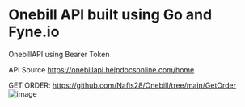 # Onebill API built using Go and Fyne.io

OnebillAPI using Bearer Token

API Source 
https://onebillapi.helpdocsonline.com/home


GET ORDER: https://github.com/Nafis28/Onebill/tree/main/GetOrder
![image](https://user-images.githubusercontent.com/30291815/201820226-ce0ba7e8-4199-42ba-99d6-72444e240b1b.png)
